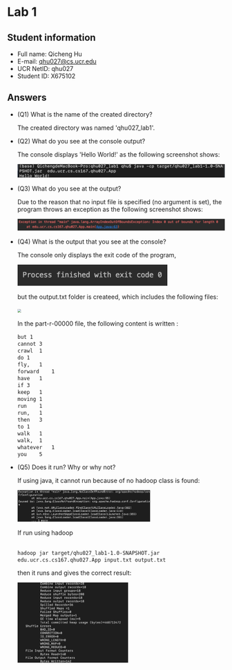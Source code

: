 # Lab 1

## Student information
* Full name: Qicheng Hu
* E-mail: qhu027@cs.ucr.edu
* UCR NetID: qhu027
* Student ID: X675102

## Answers

* (Q1) What is the name of the created directory?

  The created directory was named 'qhu027_lab1'.

  

* (Q2) What do you see at the console output?

  The console displays 'Hello World!' as the following screenshot shows:

  ![](LabImage/Lab1P1.png)

  

* (Q3) What do you see at the output?

  Due to the reason that  no input file is specified (no argument is set), the program throws an exception as the following screenshot shows:

  ![](LabImage/Lab1P2.png)

  

* (Q4) What is the output that you see at the console?

  The console only displays the exit code of the program, 

  <img src="LabImage/Lab1P3.png" style="zoom:70%;" />

  but the output.txt folder is createed, which includes the following files:

  <img src="/Users/qhu/Documents/167/LabImage/Lab1P4.png" style="zoom:50%;" />

  In the part-r-00000 file, the following content is written :

  ```
  but 1
  cannot 3
  crawl  1
  do 1
  fly,   1
  forward    1
  have   1
  if 3
  keep   1
  moving 1
  run    1
  run,   1
  then   3
  to 1
  walk   1
  walk,  1
  whatever   1
  you    5
  ```

  

* (Q5) Does it run? Why or why not?

  If using java, it cannot run because of no hadoop class is found:

  <img src="LabImage/Lab1P5.png" style="zoom:30%;" />

  If run using hadoop

   ```

  hadoop jar target/qhu027_lab1-1.0-SNAPSHOT.jar  edu.ucr.cs.cs167.qhu027.App input.txt output.txt 

   ```
  
  then it runs and gives the correct result:

  <img src="LabImage/Lab1P6.png" style="zoom:25%;" />

  
